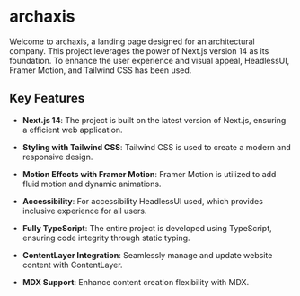 # archaxis

Welcome to archaxis, a landing page designed for an architectural company. This project leverages the power of Next.js version 14 as its foundation. To enhance the user experience and visual appeal, HeadlessUI, Framer Motion, and Tailwind CSS has been used.

## Key Features

- **Next.js 14**: The project is built on the latest version of Next.js, ensuring a efficient web application.

- **Styling with Tailwind CSS**: Tailwind CSS is used to create a modern and responsive design.

- **Motion Effects with Framer Motion**: Framer Motion is utilized to add fluid motion and dynamic animations.

- **Accessibility**: For accessibility HeadlessUI used, which provides inclusive experience for all users.

- **Fully TypeScript**: The entire project is developed using TypeScript, ensuring code integrity through static typing.

- **ContentLayer Integration**: Seamlessly manage and update website content with ContentLayer.

- **MDX Support**: Enhance content creation flexibility with MDX.
